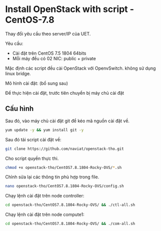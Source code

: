 # Install OpenStack with script - CentOS-7.8

Thay đổi yêu cầu theo server/IP của UET.

Yêu cầu:

- Cài đặt trên CentOS 7.5 1804 64bits
- Mỗi máy đều có 02 NIC: public + private

Mặc định các script đều cài OpenStack với OpenvSwitch. không sử dụng linux bridge.

Mô hình cài đặt: (bổ sung sau)

Để thực hiện cài đặt, trước tiên chuyển bị máy chủ cài đặt

## Cấu hình

Sau đó, vào máy chủ cài đặt git để kéo mã nguồn cài đặt về.

```sh
yum update -y && yum install git -y
```

Sau đó tải script cài đặt về:

```sh
git clone https://github.com/naviat/openstack-tho.git
```

Cho script quyền thực thi.

```sh
chmod +x openstack-tho/CentOS7.8.1804-Rocky-OVS/*.sh
```

Chỉnh sửa lại các thông tin phù hợp trong file.

```sh
nano openstack-tho/CentOS7.8.1804-Rocky-OVS/config.sh
```

Chạy lệnh cài đặt trên node controller:

```sh
cd openstack-tho/CentOS7.8.1804-Rocky-OVS/ && ./ctl-all.sh
```

Chạy lệnh cài đặt trên node compute1:

```sh
cd openstack-tho/CentOS7.8.1804-Rocky-OVS/ && ./com-all.sh
```